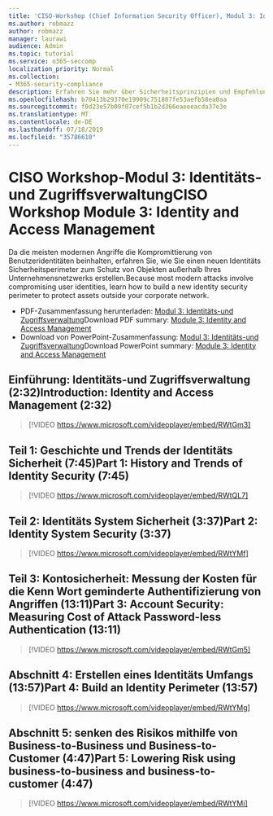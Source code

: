 ```yaml
---
title: 'CISO-Workshop (Chief Information Security Officer), Modul 3: Identitäts-und Zugriffsverwaltung'
ms.author: robmazz
author: robmazz
manager: laurawi
audience: Admin
ms.topic: tutorial
ms.service: o365-seccomp
localization_priority: Normal
ms.collection:
- M365-security-compliance
description: Erfahren Sie mehr über Sicherheitsprinzipien und Empfehlungen für die Modernisierung der Sicherheit in Ihrer Organisation.
ms.openlocfilehash: b70413b29370e19909c751807fe53aefb58ea0aa
ms.sourcegitcommit: f0d23e57b00f07cef5b1b2d366eaeeeacda37e3e
ms.translationtype: MT
ms.contentlocale: de-DE
ms.lasthandoff: 07/18/2019
ms.locfileid: "35786610"
---
```

# <a name="ciso-workshop-module-3-identity-and-access-management"></a><span data-ttu-id="fbd3e-103">CISO Workshop-Modul 3: Identitäts-und Zugriffsverwaltung</span><span class="sxs-lookup"><span data-stu-id="fbd3e-103">CISO Workshop Module 3: Identity and Access Management</span></span> 

<span data-ttu-id="fbd3e-104">Da die meisten modernen Angriffe die Kompromittierung von Benutzeridentitäten beinhalten, erfahren Sie, wie Sie einen neuen Identitäts Sicherheitsperimeter zum Schutz von Objekten außerhalb Ihres Unternehmensnetzwerks erstellen.</span><span class="sxs-lookup"><span data-stu-id="fbd3e-104">Because most modern attacks involve compromising user identities, learn how to build a new identity security perimeter to protect assets outside your corporate network.</span></span>

- <span data-ttu-id="fbd3e-105">PDF-Zusammenfassung herunterladen: [Modul 3: Identitäts-und Zugriffsverwaltung](media/ciso-workshop-3-identity-protection.pdf)</span><span class="sxs-lookup"><span data-stu-id="fbd3e-105">Download PDF summary: [Module 3: Identity and Access Management](media/ciso-workshop-3-identity-protection.pdf)</span></span>
- <span data-ttu-id="fbd3e-106">Download von PowerPoint-Zusammenfassung: [Modul 3: Identitäts-und Zugriffsverwaltung](https://docs.microsoft.com/office365/securitycompliance/media/ciso-workshop-3-identity-protection.pptx)</span><span class="sxs-lookup"><span data-stu-id="fbd3e-106">Download PowerPoint summary: [Module 3: Identity and Access Management](https://docs.microsoft.com/office365/securitycompliance/media/ciso-workshop-3-identity-protection.pptx)</span></span>

## <a name="introduction-identity-and-access-management-232"></a><span data-ttu-id="fbd3e-107">Einführung: Identitäts-und Zugriffsverwaltung (2:32)</span><span class="sxs-lookup"><span data-stu-id="fbd3e-107">Introduction: Identity and Access Management (2:32)</span></span>

> [!VIDEO https://www.microsoft.com/videoplayer/embed/RWtGm3]

## <a name="part-1-history-and-trends-of-identity-security-745"></a><span data-ttu-id="fbd3e-108">Teil 1: Geschichte und Trends der Identitäts Sicherheit (7:45)</span><span class="sxs-lookup"><span data-stu-id="fbd3e-108">Part 1: History and Trends of Identity Security (7:45)</span></span>

> [!VIDEO https://www.microsoft.com/videoplayer/embed/RWtQL7]

## <a name="part-2-identity-system-security-337"></a><span data-ttu-id="fbd3e-109">Teil 2: Identitäts System Sicherheit (3:37)</span><span class="sxs-lookup"><span data-stu-id="fbd3e-109">Part 2: Identity System Security (3:37)</span></span>

> [!VIDEO https://www.microsoft.com/videoplayer/embed/RWtYMf]

## <a name="part-3-account-security-measuring-cost-of-attack-password-less-authentication-1311"></a><span data-ttu-id="fbd3e-110">Teil 3: Kontosicherheit: Messung der Kosten für die Kenn Wort geminderte Authentifizierung von Angriffen (13:11)</span><span class="sxs-lookup"><span data-stu-id="fbd3e-110">Part 3: Account Security: Measuring Cost of Attack Password-less Authentication (13:11)</span></span>

> [!VIDEO https://www.microsoft.com/videoplayer/embed/RWtGm5]

## <a name="part-4-build-an-identity-perimeter-1357"></a><span data-ttu-id="fbd3e-111">Abschnitt 4: Erstellen eines Identitäts Umfangs (13:57)</span><span class="sxs-lookup"><span data-stu-id="fbd3e-111">Part 4: Build an Identity Perimeter (13:57)</span></span>

> [!VIDEO https://www.microsoft.com/videoplayer/embed/RWtYMg]

## <a name="part-5-lowering-risk-using-business-to-business-and-business-to-customer-447"></a><span data-ttu-id="fbd3e-112">Abschnitt 5: senken des Risikos mithilfe von Business-to-Business und Business-to-Customer (4:47)</span><span class="sxs-lookup"><span data-stu-id="fbd3e-112">Part 5: Lowering Risk using business-to-business and business-to-customer (4:47)</span></span>

> [!VIDEO https://www.microsoft.com/videoplayer/embed/RWtYMi]